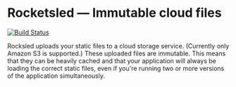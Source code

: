 # Rocketsled — Immutable cloud files

[![Build Status](https://travis-ci.org/luhn/rocketsled.svg?branch=master)](https://travis-ci.org/luhn/rocketsled)

Rocksled uploads your static files to a cloud storage service.  (Currently only
Amazon S3 is supported.)  These uploaded files are immutable.  This means that
they can be heavily cached and that your application will always be loading the
correct static files, even if you're running two or more versions of the
application simultaneously.
